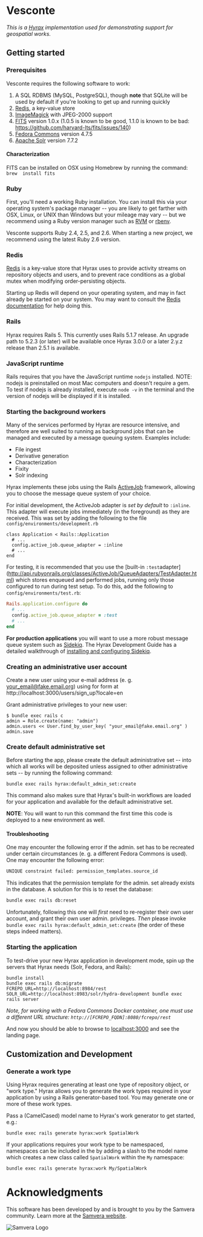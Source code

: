 # Vesconte
_This is a [Hyrax](https://github.com/samvera/hyrax) implementation used for
demonstrating support for geospatial works._

## Getting started

### Prerequisites

Vesconte requires the following software to work:

1. A SQL RDBMS (MySQL, PostgreSQL), though **note** that SQLite will be used by 
default if you're looking to get up and running quickly
1. [Redis](http://redis.io/), a key-value store
1. [ImageMagick](http://www.imagemagick.org/) with JPEG-2000 support
1. [FITS](#characterization) version 1.0.x (1.0.5 is known to be good, 1.1.0 is
   known to be bad: https://github.com/harvard-lts/fits/issues/140)
1. [Fedora Commons]() version 4.7.5
1. [Apache Solr]() version 7.7.2

#### Characterization

FITS can be installed on OSX using Homebrew by running the command: `brew 
install fits`

### Ruby

First, you'll need a working Ruby installation. You can install this via your
operating system's package manager -- you are likely to get farther with OSX,
Linux, or UNIX than Windows but your mileage may vary -- but we recommend using
a Ruby version manager such as [RVM](https://rvm.io/) or
[rbenv](https://github.com/sstephenson/rbenv).

Vesconte supports Ruby 2.4, 2.5, and 2.6. When starting a new project, we
recommend using the latest Ruby 2.6 version.

### Redis

[Redis](http://redis.io/) is a key-value store that Hyrax uses to provide
activity streams on repository objects and users, and to prevent race conditions
as a global mutex when modifying order-persisting objects.

Starting up Redis will depend on your operating system, and may in fact already
be started on your system. You may want to consult the [Redis
documentation](http://redis.io/documentation) for help doing this.

### Rails

Hyrax requires Rails 5. This currently uses Rails 5.1.7 release. An upgrade path
to 5.2.3 (or later) will be available once Hyrax 3.0.0 or a later 2.y.z release 
than 2.5.1 is available.

### JavaScript runtime

Rails requires that you have the JavaScript runtime `nodejs` installed.
NOTE: nodejs is preinstalled on most Mac computers and doesn't require a gem.
To test if nodejs is already installed, execute `node -v` in the terminal and
the version of nodejs will be displayed if it is installed.

### Starting the background workers

Many of the services performed by Hyrax are resource intensive, and therefore
are well suited to running as background jobs that can be managed and executed
by a message queuing system. Examples include:

* File ingest
* Derivative generation
* Characterization
* Fixity
* Solr indexing

Hyrax implements these jobs using the Rails
[ActiveJob](http://edgeguides.rubyonrails.org/active_job_basics.html) framework,
allowing you to choose the message queue system of your choice.

For initial development, the ActiveJob adapter is *set by default* to `:inline`.
 This adapter will execute jobs immediately (in the foreground) as they are 
received. This was set by adding the following to the file 
`config/environments/development.rb`

```
class Application < Rails::Application
  # ...
  config.active_job.queue_adapter = :inline
  # ...
end
```

For testing, it is recommended that you use the [built-in `:test`adapter]
(http://api.rubyonrails.org/classes/ActiveJob/QueueAdapters/TestAdapter.html)
which stores enqueued and performed jobs, running only those configured to run
during test setup. To do this, add the following to
`config/environments/test.rb`:

```ruby
Rails.application.configure do
  # ...
  config.active_job.queue_adapter = :test
  # ...
end
```

**For production applications** you will want to use a more robust message queue
system such as [Sidekiq](http://sidekiq.org/). The Hyrax Development Guide has a
detailed walkthrough of [installing and configuring
Sidekiq](https://github.com/samvera/hyrax/wiki/Using-Sidekiq-with-Hyrax).

### Creating an administrative user account

Create a new user using your e-mail address (e. g. your_email@fake.email.org)
using for form at http://localhost:3000/users/sign_up?locale=en

Grant administrative privileges to your new user:
```
$ bundle exec rails c
admin = Role.create(name: "admin")
admin.users << User.find_by_user_key( "your_email@fake.email.org" )
admin.save
```

### Create default administrative set

Before starting the app, please create the default administrative set -- into 
which all works will be deposited unless assigned to other administrative sets 
-- by running the following command:

```
bundle exec rails hyrax:default_admin_set:create
```

This command also makes sure that Hyrax's built-in workflows are loaded for your
application and available for the default administrative set.

**NOTE**: You will want to run this command the first time this code is deployed
to a new environment as well.

#### Troubleshooting
One may encounter the following error if the admin. set has to be recreated
under certain circumstances (e. g. a different Fedora Commons is used).  One may
encounter the following error:

```bash
UNIQUE constraint failed: permission_templates.source_id
```

This indicates that the permission template for the admin. set already exists in
the database. A solution for this is to reset the database:

```bash
bundle exec rails db:reset
```

Unfortunately, following this one will *first* need to re-register their own 
user account, and grant their own user admin. privileges. *Then* please invoke
`bundle exec rails hyrax:default_admin_set:create` (the order of these steps
indeed matters).

### Starting the application

To test-drive your new Hyrax application in development mode, spin up the
servers that Hyrax needs (Solr, Fedora, and Rails):

```
bundle install
bundle exec rails db:migrate
FCREPO_URL=http://localhost:8984/rest SOLR_URL=http://localhost:8983/solr/hydra-development bundle exec rails server
```

_Note, for working with a Fedora Commons Docker container, one must use a 
different URL structure: `http://[FCREPO_FQDN]:8080/fcrepo/rest`_

And now you should be able to browse to [localhost:3000](http://localhost:3000/)
and see the landing page.

## Customization and Development
### Generate a work type

Using Hyrax requires generating at least one type of repository object, or "work
type." Hyrax allows you to generate the work types required in your application
by using a Rails generator-based tool. You may generate one or more of these
work types.

Pass a (CamelCased) model name to Hyrax's work generator to get started, e.g.:

```
bundle exec rails generate hyrax:work SpatialWork
```

If your applications requires your work type to be namespaced, namespaces can be
included in the by adding a slash to the model name which creates a new class
called `SpatialWork` within the `My` namespace:

```
bundle exec rails generate hyrax:work My/SpatialWork
```

# Acknowledgments

This software has been developed by and is brought to you by the Samvera 
community.  Learn more at the [Samvera website](http://samvera.org/).

![Samvera Logo](https://wiki.duraspace.org/download/thumbnails/87459292/samvera-fall-font2-200w.png?version=1&modificationDate=1498550535816&api=v2)
